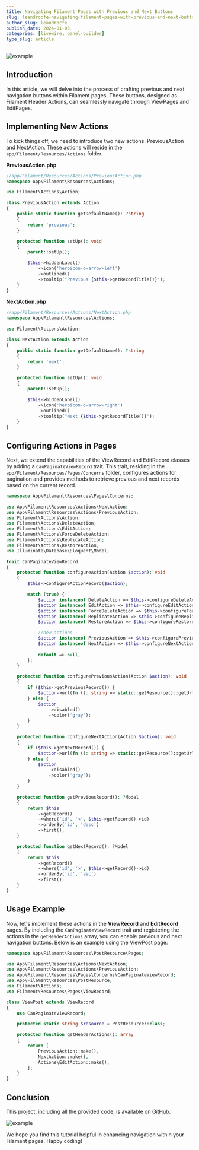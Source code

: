 ```yaml
---
title: Navigating Filament Pages with Previous and Next Buttons
slug: leandrocfe-navigating-filament-pages-with-previous-and-next-buttons
author_slug: leandrocfe
publish_date: 2024-01-05
categories: [livewire, panel-builder]
type_slug: article
---
```


![example](https://github.com/filament-br/infolist-example/blob/page-actions/screenshots/example-1.gif?raw=true)


## Introduction

In this article, we will delve into the process of crafting previous and next navigation buttons within Filament pages. These buttons, designed as Filament Header Actions, can seamlessly navigate through ViewPages and EditPages.

## Implementing New Actions

To kick things off, we need to introduce two new actions: PreviousAction and NextAction. These actions will reside in the `app/Filament/Resources/Actions` folder.

**PreviousAction.php**

```php
//app/Filament/Resources/Actions/PreviousAction.php
namespace App\Filament\Resources\Actions;

use Filament\Actions\Action;

class PreviousAction extends Action
{
    public static function getDefaultName(): ?string
    {
        return 'previous';
    }

    protected function setUp(): void
    {
        parent::setUp();

        $this->hiddenLabel()
            ->icon('heroicon-o-arrow-left')
            ->outlined()
            ->tooltip("Previous {$this->getRecordTitle()}");
    }
}
```

**NextAction.php**

```php
//app/Filament/Resources/Actions/NextAction.php
namespace App\Filament\Resources\Actions;

use Filament\Actions\Action;

class NextAction extends Action
{
    public static function getDefaultName(): ?string
    {
        return 'next';
    }

    protected function setUp(): void
    {
        parent::setUp();

        $this->hiddenLabel()
            ->icon('heroicon-o-arrow-right')
            ->outlined()
            ->tooltip("Next {$this->getRecordTitle()}");
    }
}
```

## Configuring Actions in Pages

Next, we extend the capabilities of the ViewRecord and EditRecord classes by adding a `CanPaginateViewRecord` trait. This trait, residing in the `app/Filament/Resources/Pages/Concerns` folder, configures actions for pagination and provides methods to retrieve previous and next records based on the current record.

```php
namespace App\Filament\Resources\Pages\Concerns;

use App\Filament\Resources\Actions\NextAction;
use App\Filament\Resources\Actions\PreviousAction;
use Filament\Actions\Action;
use Filament\Actions\DeleteAction;
use Filament\Actions\EditAction;
use Filament\Actions\ForceDeleteAction;
use Filament\Actions\ReplicateAction;
use Filament\Actions\RestoreAction;
use Illuminate\Database\Eloquent\Model;

trait CanPaginateViewRecord
{
    protected function configureAction(Action $action): void
    {
        $this->configureActionRecord($action);

        match (true) {
            $action instanceof DeleteAction => $this->configureDeleteAction($action),
            $action instanceof EditAction => $this->configureEditAction($action),
            $action instanceof ForceDeleteAction => $this->configureForceDeleteAction($action),
            $action instanceof ReplicateAction => $this->configureReplicateAction($action),
            $action instanceof RestoreAction => $this->configureRestoreAction($action),

            //new actions
            $action instanceof PreviousAction => $this->configurePreviousAction($action),
            $action instanceof NextAction => $this->configureNextAction($action),
            
            default => null,
        };
    }

    protected function configurePreviousAction(Action $action): void
    {
        if ($this->getPreviousRecord()) {
            $action->url(fn (): string => static::getResource()::getUrl(static::getResourcePageName(), ['record' => $this->getPreviousRecord()]));
        } else {
            $action
                ->disabled()
                ->color('gray');
        }
    }

    protected function configureNextAction(Action $action): void
    {
        if ($this->getNextRecord()) {
            $action->url(fn (): string => static::getResource()::getUrl(static::getResourcePageName(), ['record' => $this->getNextRecord()]));
        } else {
            $action
                ->disabled()
                ->color('gray');
        }
    }

    protected function getPreviousRecord(): ?Model
    {
        return $this
            ->getRecord()
            ->where('id', '<', $this->getRecord()->id)
            ->orderBy('id', 'desc')
            ->first();
    }

    protected function getNextRecord(): ?Model
    {
        return $this
            ->getRecord()
            ->where('id', '>', $this->getRecord()->id)
            ->orderBy('id', 'asc')
            ->first();
    }
}
```

## Usage Example

Now, let's implement these actions in the **ViewRecord** and **EditRecord** pages. By including the `CanPaginateViewRecord` trait and registering the actions in the `getHeaderActions` array, you can enable previous and next navigation buttons. Below is an example using the ViewPost page:

```php
namespace App\Filament\Resources\PostResource\Pages;

use App\Filament\Resources\Actions\NextAction;
use App\Filament\Resources\Actions\PreviousAction;
use App\Filament\Resources\Pages\Concerns\CanPaginateViewRecord;
use App\Filament\Resources\PostResource;
use Filament\Actions;
use Filament\Resources\Pages\ViewRecord;

class ViewPost extends ViewRecord
{
    use CanPaginateViewRecord;

    protected static string $resource = PostResource::class;

    protected function getHeaderActions(): array
    {
        return [
            PreviousAction::make(),
            NextAction::make(),
            Actions\EditAction::make(),
        ];
    }
}
```
## Conclusion

This project, including all the provided code, is available on [GitHub](https://github.com/filament-br/infolist-example/tree/page-actions).

![example](https://raw.githubusercontent.com/filament-br/infolist-example/page-actions/screenshots/example-1.png)

We hope you find this tutorial helpful in enhancing navigation within your Filament pages. Happy coding!
